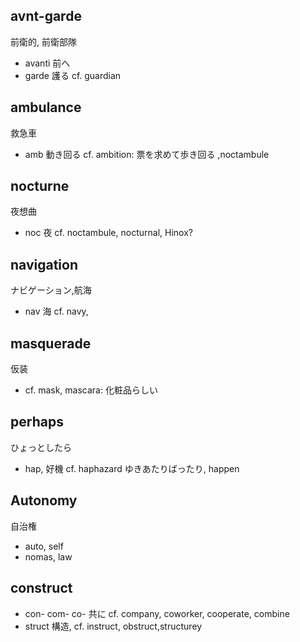 ## avnt-garde
前衛的, 前衛部隊
- avanti 前へ
- garde 護る cf. guardian

## ambulance
救急車
- amb 動き回る cf. ambition: 票を求めて歩き回る ,noctambule

## nocturne
夜想曲
- noc 夜 cf. noctambule, nocturnal, Hinox?

## navigation
ナビゲーション,航海
- nav 海 cf. navy, 

## masquerade
仮装
- cf. mask, mascara: 化粧品らしい

## perhaps
ひょっとしたら
- hap, 好機 cf. haphazard ゆきあたりばったり, happen

## Autonomy
自治権
- auto, self
- nomas, law

## construct
- con- com- co- 共に cf. company, coworker, cooperate, combine
- struct 構造, cf. instruct, obstruct,structurey
